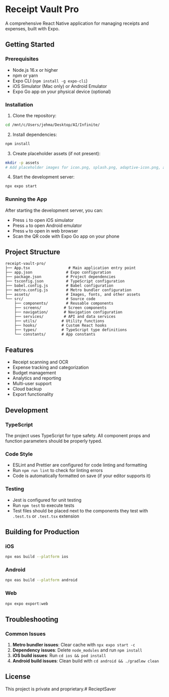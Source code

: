 # Receipt Vault Pro

A comprehensive React Native application for managing receipts and expenses, built with Expo.

## Getting Started

### Prerequisites

- Node.js 16.x or higher
- npm or yarn
- Expo CLI (`npm install -g expo-cli`)
- iOS Simulator (Mac only) or Android Emulator
- Expo Go app on your physical device (optional)

### Installation

1. Clone the repository:
```bash
cd /mnt/c/Users/jehma/Desktop/AI/Infinite/
```

2. Install dependencies:
```bash
npm install
```

3. Create placeholder assets (if not present):
```bash
mkdir -p assets
# Add placeholder images for icon.png, splash.png, adaptive-icon.png, and favicon.png
```

4. Start the development server:
```bash
npx expo start
```

### Running the App

After starting the development server, you can:

- Press `i` to open iOS simulator
- Press `a` to open Android emulator
- Press `w` to open in web browser
- Scan the QR code with Expo Go app on your phone

## Project Structure

```
receipt-vault-pro/
├── App.tsx                 # Main application entry point
├── app.json               # Expo configuration
├── package.json           # Project dependencies
├── tsconfig.json          # TypeScript configuration
├── babel.config.js        # Babel configuration
├── metro.config.js        # Metro bundler configuration
├── assets/                # Images, fonts, and other assets
└── src/                   # Source code
    ├── components/        # Reusable components
    ├── screens/          # Screen components
    ├── navigation/       # Navigation configuration
    ├── services/         # API and data services
    ├── utils/           # Utility functions
    ├── hooks/           # Custom React hooks
    ├── types/           # TypeScript type definitions
    └── constants/       # App constants
```

## Features

- Receipt scanning and OCR
- Expense tracking and categorization
- Budget management
- Analytics and reporting
- Multi-user support
- Cloud backup
- Export functionality

## Development

### TypeScript

The project uses TypeScript for type safety. All component props and function parameters should be properly typed.

### Code Style

- ESLint and Prettier are configured for code linting and formatting
- Run `npm run lint` to check for linting errors
- Code is automatically formatted on save (if your editor supports it)

### Testing

- Jest is configured for unit testing
- Run `npm test` to execute tests
- Test files should be placed next to the components they test with `.test.ts` or `.test.tsx` extension

## Building for Production

### iOS

```bash
npx eas build --platform ios
```

### Android

```bash
npx eas build --platform android
```

### Web

```bash
npx expo export:web
```

## Troubleshooting

### Common Issues

1. **Metro bundler issues**: Clear cache with `npx expo start -c`
2. **Dependency issues**: Delete `node_modules` and run `npm install`
3. **iOS build issues**: Run `cd ios && pod install`
4. **Android build issues**: Clean build with `cd android && ./gradlew clean`

## License

This project is private and proprietary.#   R e c i e p t S a v e r  
 